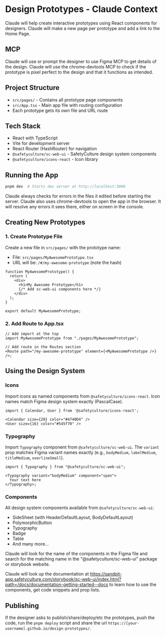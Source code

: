 # Design Prototypes - Claude Context

Claude will help create interactive prototypes using React components for designers.
Claude will make a new page per prototype and add a link to the Home Page.

## MCP

Claude will use or prompt the designer to use Figma MCP to get details of the design.
Claude will use the chrome-devtools MCP to check if the prototype is pixel perfect to the design and that it functions as intended.

## Project Structure

- `src/pages/` - Contains all prototype page components
- `src/App.tsx` - Main app file with routing configuration
- Each prototype gets its own file and URL route

## Tech Stack

- React with TypeScript
- Vite for development server
- React Router (HashRouter) for navigation
- `@safetyculture/sc-web-ui` - SafetyCulture design system components
- `@safetyculture/icons-react` - Icon library

## Running the App

```bash
pnpm dev  # Starts dev server at http://localhost:3000
```

Claude always checks for errors in the files it edited before starting the server.
Claude also uses chrome-devtools to open the app in the browser. It will resolve any errors it sees there, either on screen in the console.

## Creating New Prototypes

### 1. Create Prototype File

Create a new file in `src/pages/` with the prototype name:

- File: `src/pages/MyAwesomePrototype.tsx`
- URL will be: `/#/my-awesome-prototype` (note the hash)

```tsx
function MyAwesomePrototype() {
  return (
    <div>
      <h1>My Awesome Prototype</h1>
      {/* Add sc-web-ui components here */}
    </div>
  );
}

export default MyAwesomePrototype;
```

### 2. Add Route to App.tsx

```tsx
// Add import at the top
import MyAwesomePrototype from "./pages/MyAwesomePrototype";

// Add route in the Routes section
<Route path="/my-awesome-prototype" element={<MyAwesomePrototype />} />;
```

## Using the Design System

### Icons

Import icons as named components from `@safetyculture/icons-react`. Icon names match Figma design system exactly (PascalCase).

```tsx
import { Calendar, User } from '@safetyculture/icons-react';

<Calendar size={20} color="#4740D4" />
<User size={16} color="#545f70" />
```

### Typography

Import `Typography` component from `@safetyculture/sc-web-ui`. The `variant` prop matches Figma variant names exactly (e.g., `bodyMedium`, `labelMedium`, `titleMedium`, `overlineSmall`).

```tsx
import { Typography } from "@safetyculture/sc-web-ui";

<Typography variant="bodyMedium" component="span">
  Your text here
</Typography>;
```

### Components

All design system components available from `@safetyculture/sc-web-ui`:

- SideSheet (with HeaderDefaultLayout, BodyDefaultLayout)
- PolymorphicButton
- Typography
- Badge
- Table
- And many more...

Claude will look for the name of the components in the Figma file and search for the matching name in the "@safetyculture/sc-web-ui"
package or storybook website.

Claude will look up the documentation at https://sandpit-app.safetyculture.com/storybook/sc-web-ui/index.html?path=/docs/documentation-getting-started--docs to learn how to use the components, get code snippets and prop lists.

## Publishing

If the designer asks to publish/share/deploy/etc the prototypes, push the code, run the `pnpm deploy` script and share the url `https://[your-username].github.io/design-prototypes/`.
